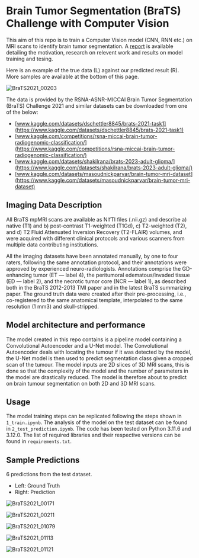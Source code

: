 # Brain Tumor Segmentation (BraTS) Challenge with Computer Vision

This aim of this repo is to train a Computer Vision model (CNN, RNN etc.) on MRI scans to identify brain tumor segmentation. A [report](Scientific_Report.pdf) is available detailing the motivation, research on relevent work and results on model training and tesing.

Here is an example of the true data (L) against our predicted result (R). More samples are available at the bottom of this page.

![BraTS2021_00203](https://raw.githubusercontent.com/marcohoucheng/Brain-Tumor-Segmentation-with-Computer-Vision/main/Sample%20Gifs/BraTS2021_00203.gif)

The data is provided by the RSNA-ASNR-MICCAI Brain Tumor Segmentation (BraTS) Challenge 2021 and similar datasets can be downloaded from one of the below:

- [www.kaggle.com/datasets/dschettler8845/brats-2021-task1](https://www.kaggle.com/datasets/dschettler8845/brats-2021-task1)
- [www.kaggle.com/competitions/rsna-miccai-brain-tumor-radiogenomic-classification/](https://www.kaggle.com/competitions/rsna-miccai-brain-tumor-radiogenomic-classification/)
- [www.kaggle.com/datasets/shakilrana/brats-2023-adult-glioma/](https://www.kaggle.com/datasets/shakilrana/brats-2023-adult-glioma/)
- [www.kaggle.com/datasets/masoudnickparvar/brain-tumor-mri-dataset](https://www.kaggle.com/datasets/masoudnickparvar/brain-tumor-mri-dataset)

## Imaging Data Description

All BraTS mpMRI scans are available as NIfTI files (.nii.gz) and describe a) native (T1) and b) post-contrast T1-weighted (T1Gd), c) T2-weighted (T2), and d) T2 Fluid Attenuated Inversion Recovery (T2-FLAIR) volumes, and were acquired with different clinical protocols and various scanners from multiple data contributing institutions.

All the imaging datasets have been annotated manually, by one to four raters, following the same annotation protocol, and their annotations were approved by experienced neuro-radiologists. Annotations comprise the GD-enhancing tumor (ET — label 4), the peritumoral edematous/invaded tissue (ED — label 2), and the necrotic tumor core (NCR — label 1), as described both in the BraTS 2012-2013 TMI paper and in the latest BraTS summarizing paper. The ground truth data were created after their pre-processing, i.e., co-registered to the same anatomical template, interpolated to the same resolution (1 mm3) and skull-stripped.

## Model architecture and performance

The model created in this repo contains is a pipeline model containing a Convolutional Autoencoder and a U-Net model. The Convolutional Autoencoder deals with locating the tumour if it was detected by the model, the U-Net model is then used to predict segmentation class given a cropped scan of the tumour. The model inputs are 2D slices of 3D MRI scans, this is done so that the complexity of the model and the number of parameters in the model are drastically reduced. The model is therefore about to predict on brain tumour segmentation on both 2D and 3D MRI scans.

## Usage

The model training steps can be replicated following the steps shown in `1_train.ipynb`. The analysis of the model on the test dataset can be found in `2_test_prediction.ipynb`. The code has been tested on Python 3.11.6 and 3.12.0. The list of required libraries and their respective versions can be found in `requirements.txt`.

## Sample Predictions

6 predictions from the test dataset.

- Left: Ground Truth
- Right: Prediction

![BraTS2021_00171](https://raw.githubusercontent.com/marcohoucheng/Brain-Tumor-Segmentation-with-Computer-Vision/main/Sample%20Gifs/BraTS2021_00171.gif)

![BraTS2021_00211](https://raw.githubusercontent.com/marcohoucheng/Brain-Tumor-Segmentation-with-Computer-Vision/main/Sample%20Gifs/BraTS2021_00211.gif)

![BraTS2021_01079](https://raw.githubusercontent.com/marcohoucheng/Brain-Tumor-Segmentation-with-Computer-Vision/main/Sample%20Gifs/BraTS2021_01079.gif)

![BraTS2021_01113](https://raw.githubusercontent.com/marcohoucheng/Brain-Tumor-Segmentation-with-Computer-Vision/main/Sample%20Gifs/BraTS2021_01113.gif)

![BraTS2021_01121](https://raw.githubusercontent.com/marcohoucheng/Brain-Tumor-Segmentation-with-Computer-Vision/main/Sample%20Gifs/BraTS2021_01121.gif)
